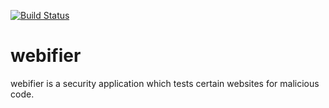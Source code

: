 [![Build Status](https://travis-ci.org/SecuritySquad/webifier.svg?branch=master)](https://travis-ci.org/SecuritySquad/webifier)

# webifier
webifier is a security application which tests certain websites for malicious code.
